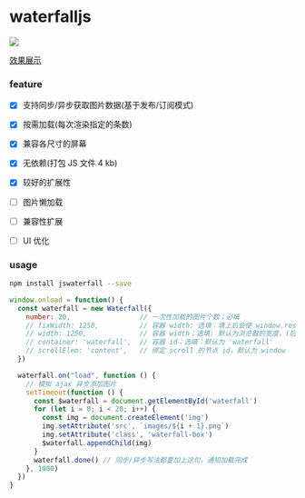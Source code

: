 # waterfalljs

![](http://files.cnblogs.com/files/MuYunyun/waterfall.gif)

[效果展示](http://muyunyun.cn/waterfall)

### feature

- [x] 支持同步/异步获取图片数据(基于发布/订阅模式)

- [x] 按需加载(每次渲染指定的条数)

- [x] 兼容各尺寸的屏幕

- [x] 无依赖(打包 JS 文件 4 kb)

- [x] 较好的扩展性

- [ ] 图片懒加载

- [ ] 兼容性扩展

- [ ] UI 优化

### usage

```bash
npm install jswaterfall --save
```

```js
window.onload = function() {
  const waterfall = new Waterfall({
    number: 20,                 // 一次性加载的图片个数；必填
    // fixWidth: 1250,          // 容器 width: 选填：填上后会使 window.resize 失效，fixWidth 属性优先级大于 width 属性
    // width: 1250,             // 容器 width；选填: 默认为浏览器的宽度，(后期考虑可以设置为某个节点的宽度)
    // container: 'waterfall',  // 容器 id；选填：默认为 'waterfall'
    // scrollElem: 'content',   // 绑定 scroll 的节点 id，默认为 window
  })

  waterfall.on("load", function () {
    // 模拟 ajax 异步添加图片
    setTimeout(function () {
      const $waterfall = document.getElementById('waterfall')
      for (let i = 0; i < 20; i++) {
        const img = document.createElement('img')
        img.setAttribute('src', `images/${i + 1}.png`)
        img.setAttribute('class', 'waterfall-box')
        $waterfall.appendChild(img)
      }
      waterfall.done() // 同步/异步写法都要加上这句，通知加载完成
    }, 1000)
  })
}
```
